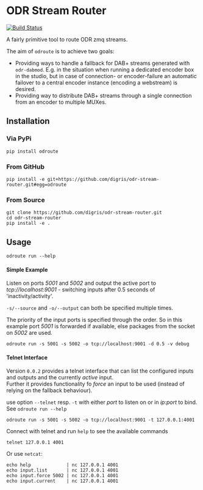 # ODR Stream Router

[![Build Status](https://travis-ci.org/digris/odr-stream-router.svg?branch=master)](https://travis-ci.org/digris/odr-stream-router)

A fairly primitive tool to route ODR zmq streams.

The aim of `odroute` is to achieve two goals:

 - Providing ways to handle a fallback for DAB+ streams generated with `odr-dabmod`.
   E.g. in the situation when running a dedicated encoder box in the studio, but in case of connection- or
   encoder-failure an automatic failover to a central encoder instance (encoding a webstream) is desired.
 - Providing way to distribute DAB+ streams through a single connection from an encoder to multiple MUXes.


## Installation


### Via PyPi

    pip install odroute

    
### From GitHub

    pip install -e git+https://github.com/digris/odr-stream-router.git#egg=odroute

    
### From Source

    git clone https://github.com/digris/odr-stream-router.git
    cd odr-stream-router
    pip install -e .


## Usage

    odroute run --help

#### Simple Example

Listen on ports *5001* and *5002* and output the active port to *tcp://localhost:9001* - switching
inputs after 0.5 seconds of 'inactivity/activity'.

`-s/--source` and `-o/--output` can both be specified multiple times.

The priority of the input ports is specified through the order. So in this example port *5001* is forwarded if
available, else packages from the socket on *5002* are used.

    odroute run -s 5001 -s 5002 -o tcp://localhost:9001 -d 0.5 -v debug

#### Telnet Interface

Version `0.0.2` provides a telnet interface that can list the configured inputs and outputs and the currently
*active* input.  
Further it provides functionality fo *force* an input to be used (instead of relying on the fallback 
behaviour).


use option `--telnet` resp. `-t` with either *port* to listen on or in *ip:port* to bind.  
See `odroute run --help`

    odroute run -s 5001 -s 5002 -o tcp://localhost:9001 -t 127.0.0.1:4001
    
Connect with telnet and run `help` to see the available commands

    telnet 127.0.0.1 4001
    
Or use `netcat`:

    echo help             | nc 127.0.0.1 4001
    echo input.list       | nc 127.0.0.1 4001
    echo input.force 5002 | nc 127.0.0.1 4001
    echo input.current    | nc 127.0.0.1 4001

